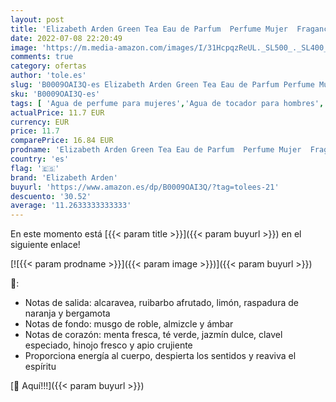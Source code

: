 ```yaml
---
layout: post
title: 'Elizabeth Arden Green Tea Eau de Parfum  Perfume Mujer  Fragancia Floral Cítrica   50 ml'
date: 2022-07-08 22:20:49
image: 'https://m.media-amazon.com/images/I/31HcpqzReUL._SL500_._SL400_.jpg'
comments: true
category: ofertas
author: 'tole.es'
slug: 'B0009OAI3Q-es Elizabeth Arden Green Tea Eau de Parfum Perfume Mujer...'
sku: 'B0009OAI3Q-es'
tags: [ 'Agua de perfume para mujeres','Agua de tocador para hombres','Belleza','Fragancias para hombres','Fragancias para mujeres','Perfumes y fragancias','de','eau','elizabeth arden','parfum','🇪🇸', ]
actualPrice: 11.7 EUR
currency: EUR
price: 11.7
comparePrice: 16.84 EUR
prodname: 'Elizabeth Arden Green Tea Eau de Parfum  Perfume Mujer  Fragancia Floral Cítrica   50 ml'
country: 'es'
flag: '🇪🇸'
brand: 'Elizabeth Arden'
buyurl: 'https://www.amazon.es/dp/B0009OAI3Q/?tag=tolees-21'
descuento: '30.52'
average: '11.2633333333333'
---
```


En este momento está [{{< param title >}}]({{< param buyurl >}}) en el siguiente enlace!

[![{{< param prodname >}}]({{< param image >}})]({{< param buyurl >}})

🔎:

- Notas de salida: alcaravea, ruibarbo afrutado, limón, raspadura de naranja y bergamota
- Notas de fondo: musgo de roble, almizcle y ámbar
- Notas de corazón: menta fresca, té verde, jazmín dulce, clavel especiado, hinojo fresco y apio crujiente
- Proporciona energía al cuerpo, despierta los sentidos y reaviva el espíritu

[🛒 Aquí!!!]({{< param buyurl >}})
